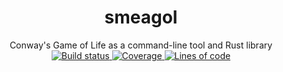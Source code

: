 <h1 align="center">smeagol</h1>
<div align="center">Conway's Game of Life as a command-line tool and Rust library</div>
<div align="center">
<a href="https://travis-ci.com/billyrieger/smeagol">
    <img src="https://api.travis-ci.com/billyrieger/smeagol.svg" alt="Build status">
</a>
<a href="https://codecov.io/gh/billyrieger/contrail/branch/master">
    <img src="https://codecov.io/gh/billyrieger/smeagol/branch/master/graphs/badge.svg" alt="Coverage">
</a>
<a href="https://github.com/Aaronepower/tokei">
    <img src="https://tokei.rs/b1/github/billyrieger/smeagol" alt="Lines of code">
</a>
</div>

